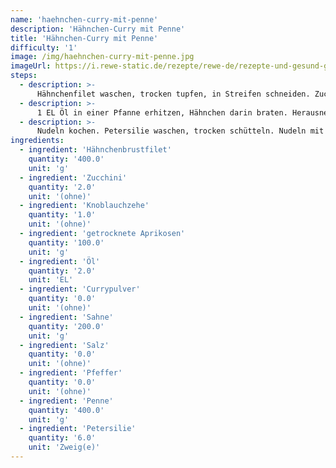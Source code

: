 ```yaml
---
name: 'haehnchen-curry-mit-penne'
description: 'Hähnchen-Curry mit Penne'
title: 'Hähnchen-Curry mit Penne'
difficulty: '1'
image: /img/haehnchen-curry-mit-penne.jpg
imageUrl: https://i.rewe-static.de/rezepte/rewe-de/rezepte-und-gesund-geniessen/rezepte/neun-pasta-rezepte-foodboom/haehnchen-curry-mit-penne/haehnchen-curry-mit-penne_rdk-rds_rv_hd.jpg?resize=1480:589&crop=1280:460;center,center
steps:
  - description: >-
      Hähnchenfilet waschen, trocken tupfen, in Streifen schneiden. Zucchini waschen, in Scheiben schneiden. Knoblauch schälen, hacken. Aprikosen hacken.
  - description: >-
      1 EL Öl in einer Pfanne erhitzen, Hähnchen darin braten. Herausnehmen. 1 EL Öl in der Pfanne erhitzen, Knoblauch und Zucchini darin anbraten. Hähnchen zugeben, mit Salz und Curry würzen, mit Sahne ablöschen. Aprikosen unterrühren und ca. 10 Minuten köcheln lassen. Mit Salz, Pfeffer und Curry abschmecken.
  - description: >-
      Nudeln kochen. Petersilie waschen, trocken schütteln. Nudeln mit der Soße anrichten. Mit Petersilie bestreuen.
ingredients:
  - ingredient: 'Hähnchenbrustfilet'
    quantity: '400.0'
    unit: 'g'
  - ingredient: 'Zucchini'
    quantity: '2.0'
    unit: '(ohne)'
  - ingredient: 'Knoblauchzehe'
    quantity: '1.0'
    unit: '(ohne)'
  - ingredient: 'getrocknete Aprikosen'
    quantity: '100.0'
    unit: 'g'
  - ingredient: 'Öl'
    quantity: '2.0'
    unit: 'EL'
  - ingredient: 'Currypulver'
    quantity: '0.0'
    unit: '(ohne)'
  - ingredient: 'Sahne'
    quantity: '200.0'
    unit: 'g'
  - ingredient: 'Salz'
    quantity: '0.0'
    unit: '(ohne)'
  - ingredient: 'Pfeffer'
    quantity: '0.0'
    unit: '(ohne)'
  - ingredient: 'Penne'
    quantity: '400.0'
    unit: 'g'
  - ingredient: 'Petersilie'
    quantity: '6.0'
    unit: 'Zweig(e)'
---
```

